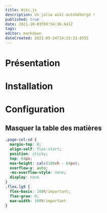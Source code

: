 ```yaml
---
title: Wiki.js
description: Un jolie wiki autohébergé !
published: true
date: 2021-10-03T09:54:36.641Z
tags: 
editor: markdown
dateCreated: 2021-05-24T14:15:33.855Z
---
```


# Présentation

# Installation

# Configuration

## Masquer la table des matières

```css
.page-col-sd {
  margin-top: 0;
  align-self: flex-start;
  position: sticky;
  top: 64px;
  max-height: calc(100vh - 64px);
  overflow-y: auto;
  -ms-overflow-style: none;
  display: none
}
.flex.lg9 {
  flex-basis: 100%!important;
  flex-grow: 0;
  max-width: 100%!important
}
```
